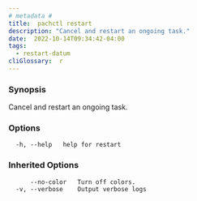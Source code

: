 ```yaml
---
# metadata # 
title:  pachctl restart
description: "Cancel and restart an ongoing task."
date:  2022-10-14T09:34:42-04:00
tags:
  - restart-datum
cliGlossary:  r
---
```


### Synopsis

Cancel and restart an ongoing task.

### Options

```
  -h, --help   help for restart
```

### Inherited Options

```
      --no-color   Turn off colors.
  -v, --verbose    Output verbose logs
```

